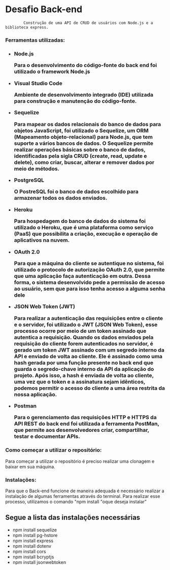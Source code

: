 # Desafio Back-end
            Construção de uma API de CRUD de usuários com Node.js e a biblioteca express.

<h3>Ferramentas utilizadas:<h3>

<ul> 
    <li>Node.js</li>
    <p>Para o desenvolvimento do código-fonte do back end foi utilizado o framework Node.js</p>
    <li>Visual Studio Code</li>
    <p>Ambiente de desenvolvimento integrado (IDE) utilizada para construção e manutenção do código-fonte.</p>
    <li>Sequelize</li>
    <p>Para mapear os dados relacionais do banco de dados para objetos JavaScript, foi utilizado o Sequelize, um ORM (Mapeamento objeto-relacional) para Node.js, que tem suporte a vários bancos de dados. O Sequelize permite realizar operações básicas sobre o banco de dados, identificadas pela sigla CRUD (create, read, update e delete), como criar, buscar, alterar e remover dados por meio de métodos.</p>
    <li>PostgreSQL</li>
    <p>O PostreSQL foi o banco de dados escolhido para armazenar todos os dados enviados.</p>
    <li>Heroku</li>
    <p>Para hospedagem do banco de dados do sistema foi utilizado o Heroku, que é uma plataforma como serviço (PaaS) que possibilita a criação, execução e operação de aplicativos na nuvem.</p>
    <li>OAuth 2.0</li>
    <p>Para que a máquina do cliente se autentique no sistema, foi utilizado o protocolo de autorização OAuth 2.0, que permite que uma aplicação faça autenticação em outra. Dessa forma, o sistema desenvolvido pede a permissão de acesso ao usuário, sem que para isso tenha acesso a alguma senha dele</p>
    <li>JSON Web Token (JWT)</li>
    <p> Para realizar a autenticação das requisições entre o cliente e o servidor, foi utilizado o JWT (JSON Web Token), esse processo ocorre por meio de um token assinado que autentica a requisição. Quando os dados enviados pela requisição do cliente forem autenticados no servidor, é gerado um token JWT assinado com um segredo interno da API e enviado de volta ao cliente. Ele é assinado como uma hash gerada por uma função presente no back end que guarda o segredo-chave interno da API da aplicação do projeto. Após isso, a hash é enviada de volta ao cliente, uma vez que o token e a assinatura sejam idênticos, podemos permitir o acesso do cliente a uma área restrita da nossa aplicação. </p>
    <li>Postman</li>
    <p>Para o gerenciamento das requisições HTTP e HTTPS da API REST do back end foi utilizada a ferramenta PostMan, que permite aos desenvolvedores criar, compartilhar, testar e documentar APIs.</p>
</ul>

<h3>Como começar a utilizar o repositório:</h3>
    <p>Para começar a utilizar o repositório é preciso realizar uma clonagem e baixar em sua máquina.</p>

<h3>Instalações:</h3>
<p>Para que o Back-end funcione de maneira adequada é necessário realizar a instalação de algumas ferramentas através do terminal. Para realizar esse processo, utilizamos o comando "npm install "oque deseja instalar"</p>

<h2>Segue a lista das instalações necessárias</h2>

<ul>
    <li>npm install sequelize</li>
    <li>npm install pg-hstore</li>
    <li>npm install express</li>
    <li>npm install dotenv</li>
    <li>npm install cors</li>
    <li>npm install bcryptjs</li>
    <li>npm install jsonwebtoken</li>
</ul>


